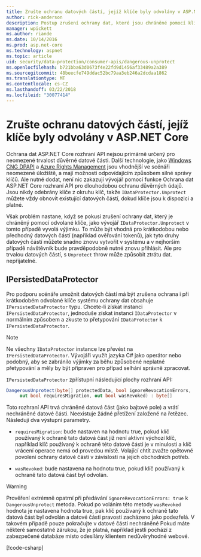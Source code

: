 ```yaml
---
title: Zrušte ochranu datových částí, jejíž klíče byly odvolány v ASP.NET Core
author: rick-anderson
description: Postup zrušení ochrany dat, které jsou chráněné pomocí klíče, které od té doby byly odvolány, v aplikaci ASP.NET Core.
manager: wpickett
ms.author: riande
ms.date: 10/14/2016
ms.prod: asp.net-core
ms.technology: aspnet
ms.topic: article
uid: security/data-protection/consumer-apis/dangerous-unprotect
ms.openlocfilehash: b721bba63d0673f4e22fd9d1456af33489a2a389
ms.sourcegitcommit: 48beecfe749ddac52bc79aa3eb246a2dcdaa1862
ms.translationtype: MT
ms.contentlocale: cs-CZ
ms.lasthandoff: 03/22/2018
ms.locfileid: "30077414"
---
```

# <a name="unprotect-payloads-whose-keys-have-been-revoked-in-aspnet-core"></a>Zrušte ochranu datových částí, jejíž klíče byly odvolány v ASP.NET Core


<a name="data-protection-consumer-apis-dangerous-unprotect"></a>

Ochrana dat ASP.NET Core rozhraní API nejsou primárně určený pro neomezené trvalost důvěrné datové části. Další technologie, jako [Windows CNG DPAPI](https://msdn.microsoft.com/library/windows/desktop/hh706794%28v=vs.85%29.aspx) a [Azure Rights Management](https://docs.microsoft.com/rights-management/) jsou vhodnější ve scénáři neomezené úložiště, a mají možnosti odpovídajícím způsobem silné správy klíčů. Ale nutné dodat, není nic zakazují vývojář pomocí funkce Ochrana dat ASP.NET Core rozhraní API pro dlouhodobou ochranu důvěrných údajů. Jsou nikdy odebrány klíče z okruhu klíč, takže `IDataProtector.Unprotect` můžete vždy obnovit existující datových částí, dokud klíče jsou k dispozici a platné.

Však problém nastane, když se pokusí zrušení ochrany dat, který je chráněný pomocí odvolané klíče, jako vývojář `IDataProtector.Unprotect` v tomto případě vyvolá výjimku. To může být vhodná pro krátkodobou nebo přechodný datových částí (například ověřování tokenů), jak tyto druhy datových částí můžete snadno znovu vytvořit v systému a v nejhorším případě návštěvník bude pravděpodobně nutné znovu přihlásit. Ale pro trvalou datových částí, s `Unprotect` throw může způsobit ztrátu dat. nepřijatelné.

## <a name="ipersisteddataprotector"></a>IPersistedDataProtector

Pro podporu scénáře umožnit datových částí má být zrušena ochrana i při krátkodobém odvolané klíče systému ochrany dat obsahuje `IPersistedDataProtector` typu. Chcete-li získat instanci `IPersistedDataProtector`, jednoduše získat instanci `IDataProtector` v normálním způsobem a zkuste to přetypování `IDataProtector` k `IPersistedDataProtector`.

> [!NOTE]
> Ne všechny `IDataProtector` instance lze převést na `IPersistedDataProtector`. Vývojáři využít jazyka C# jako operátor nebo podobný, aby se zabránilo výjimky za běhu způsobené neplatné přetypování a měly by být připraven pro případ selhání správně zpracovat.

`IPersistedDataProtector` zpřístupní následující plochy rozhraní API:

```csharp
DangerousUnprotect(byte[] protectedData, bool ignoreRevocationErrors,
     out bool requiresMigration, out bool wasRevoked) : byte[]
```

Toto rozhraní API trvá chráněné datová část (jako bajtové pole) a vrátí nechráněné datové části. Neexistuje žádné přetížení založené na řetězec. Následují dva výstupní parametry.

* `requiresMigration`: bude nastaven na hodnotu true, pokud klíč používaný k ochraně tato datová část již není aktivní výchozí klíč, například klíč používaný k ochraně této datové části je v minulosti a klíč vrácení operace nemá od provedou místě. Volající chtít zvažte opětovné povolení ochrany datové části v závislosti na jejich obchodních potřeb.

* `wasRevoked`: bude nastavena na hodnotu true, pokud klíč používaný k ochraně tato datová část byl odvolán.

>[!WARNING]
> Prověření extrémně opatrní při předávání `ignoreRevocationErrors: true` k `DangerousUnprotect` metoda. Pokud po voláním této metody `wasRevoked` hodnota je nastavena hodnota true, pak klíč používaný k ochraně tato datová část byl odvolán a datové části pravosti zacházeno jako podezřelá. V takovém případě pouze pokračujte v datové části nechráněné Pokud máte některé samostatné zárukou, že je platná, například jestli pochází z zabezpečené databáze místo odesílány klientem nedůvěryhodné webové.

[!code-csharp[](dangerous-unprotect/samples/dangerous-unprotect.cs)]
